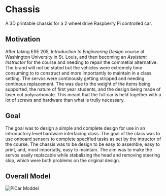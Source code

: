 # Chassis
A 3D printable chassis for a 2 wheel drive Raspberry Pi controlled car. 

## Motivation
After taking ESE 205, _Introduction to Engineering Design_ course at Washington University in St. Louis, and then becoming an _Assistant Instructor_ for the course and needing to repair the commetial alternative. The brand will not be stated but the vehicles were extremely time consuming to to construct and more importantly to maintain in a class setting. The servos were continously getting stripped and needing continous replacement. The was due to the weight of the items being supported, the nature of first year students, and the design being made of laser cut polycarbonate. This meant that the full car is held together with a lot of screws and hardware than what is trully necessary. 

## Goal
The goal was to design a simple and complete design for use in an introductory level hardware interfacing class. The goal of the class was to use onboard sensors to complete specified tasks as set by the intructor of the course. The chassis was to be design to be easy to assemble, easy to print, and, most importatly, easy to maintain. The aim was to make the servos easily replacable while stabalizing the head and removing steering slop, which were both problems on the original design. 

## Overall Model

![PiCar Moddel](https://github.com/user-attachments/assets/ddfa6e94-6176-41c8-adce-63950f62f545)
